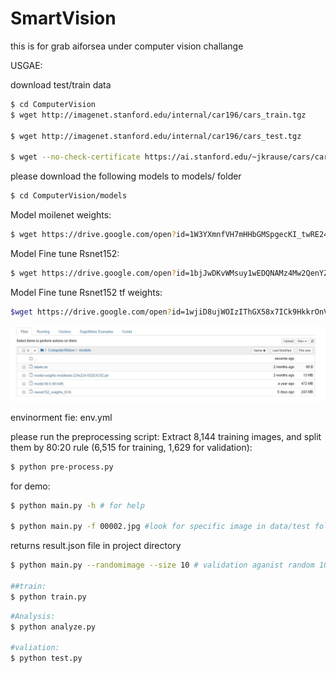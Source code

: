# SmartVision
this is for grab aiforsea under computer vision challange

USGAE:

download test/train data

```bash
$ cd ComputerVision
$ wget http://imagenet.stanford.edu/internal/car196/cars_train.tgz

$ wget http://imagenet.stanford.edu/internal/car196/cars_test.tgz

$ wget --no-check-certificate https://ai.stanford.edu/~jkrause/cars/car_devkit.tgz
```

please download the following models to models/ folder

```bash
$ cd ComputerVision/models
```
Model moilenet weights:
```bash
$ wget https://drive.google.com/open?id=1W3YXmnfVH7mHHbGMSpgecKI_twRE24lg
```
Model Fine tune Rsnet152:
```bash
$ wget https://drive.google.com/open?id=1bjJwDKvWMsuy1wEDQNAMz4Mw2QenYZQb
```
Model Fine tune Rsnet152 tf weights:
```bash
$wget https://drive.google.com/open?id=1wjiD8ujWOIzIThGX58x7ICk9HkkrOnVB
```
<img src="ComputerVision/images/models.JPG" alt="models"/>

envinorment fie: env.yml

please run the preprocessing script: Extract 8,144 training images, and split them by 80:20 rule (6,515 for training, 1,629 for validation):

```bash
$ python pre-process.py
```
for demo:
```bash
$ python main.py -h # for help

$ python main.py -f 00002.jpg #look for specific image in data/test folder
```
returns result.json file in project directory

```bash
$ python main.py --randomimage --size 10 # validation aganist random 10 images in data/test folder

##train:
$ python train.py
```
```bash
#Analysis:
$ python analyze.py

#valiation:
$ python test.py
```




